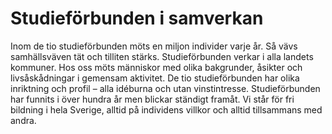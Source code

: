 # Studieförbunden i samverkan
Inom de tio studieförbunden möts en miljon individer varje år. Så vävs samhällsväven tät och tilliten stärks. Studieförbunden verkar i alla landets kommuner. Hos oss möts människor med olika bakgrunder, åsikter och livsåskådningar i gemensam aktivitet. De tio studieförbunden har olika inriktning och profil – alla idéburna och utan vinstintresse. Studieförbunden har funnits i över hundra år men blickar ständigt framåt. Vi står för fri bildning i hela Sverige, alltid på individens villkor och alltid tillsammans med andra.
